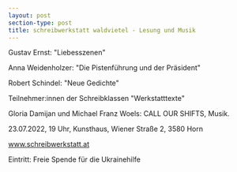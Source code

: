 ```yaml
---
layout: post
section-type: post
title: schreibwerkstatt waldvietel - Lesung und Musik
---
```

Gustav Ernst: "Liebesszenen"

Anna Weidenholzer: "Die Pistenführung und der Präsident"

Robert Schindel: "Neue Gedichte"

Teilnehmer:innen der Schreibklassen "Werkstatttexte"

Gloria Damijan und Michael Franz Woels: CALL OUR SHIFTS, Musik.

23.07.2022, 19 Uhr, Kunsthaus, Wiener Straße 2, 3580 Horn

<a href="https://www.schreibwerkstatt.at/">www.schreibwerkstatt.at</a>

Eintritt: Freie Spende für die Ukrainehilfe

